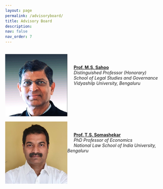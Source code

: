 ```yaml
---
layout: page
permalink: /advisoryboard/
title: Advisory Board 
description:
nav: false
nav_order: 7
---
```

\
[<img align="left" src="/assets/img/prof_ms_sahoo.jpeg" alt="Prof. M. S. Sahoo" width="200"/>](https://sahooregulatorychambers.in/)
\
\
$\quad$ [__Prof. M.S. Sahoo__](https://vidyashilp.edu.in/sahoo/) 
\
$\quad$ _Distinguished Professor (Honorary)_
\
$\quad$ _School of Legal Studies and Governance_
\
$\quad$ _Vidyashilp University, Bengaluru_
<br clear="left"/>
\
[<img align="left" src="/assets/img/prof_somashekar.jpg" alt="Prof. T. S. Somashekar" width="200"/>](https://www.nls.ac.in/faculty/t-s-somashekar/) 
\
\
$\quad$ [__Prof. T.S. Somashekar__](https://www.nls.ac.in/faculty/t-s-somashekar/)
\
$\quad$ _PhD Professor of Economics_
\
$\quad$ _National Law School of India University, Bengaluru_
<br clear="left"/>
